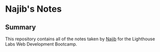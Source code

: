 # Najib's Notes

## Summary

This repository contains all of the notes taken by [Najib](https://github.com/najibmuqeem) for the Lighthouse Labs Web Development Bootcamp.
